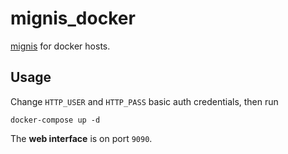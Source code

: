 mignis_docker
================

[mignis](https://github.com/secgroup/mignis) for docker hosts.

## Usage

Change `HTTP_USER` and `HTTP_PASS` basic auth credentials, then run

```
docker-compose up -d
```

The **web interface** is on port `9090`.
